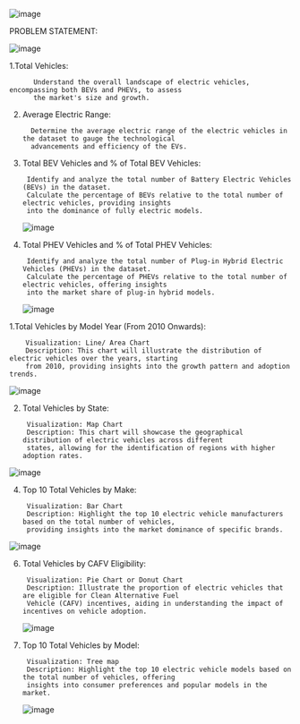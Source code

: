 ![image](https://github.com/kaviyarasanEaswaran/Electric_Vehicle_Dashboard/assets/129485308/0974caf7-67f6-4013-ab9b-d95d00b6c575)


PROBLEM STATEMENT:

![image](https://github.com/kaviyarasanEaswaran/Electric_Vehicle_Dashboard/assets/129485308/f7b567ce-3f77-410d-af41-66d957e755a3)

1.Total Vehicles:
          
          Understand the overall landscape of electric vehicles, encompassing both BEVs and PHEVs, to assess 
          the market's size and growth.
  
2. Average Electric Range:

         Determine the average electric range of the electric vehicles in the dataset to gauge the technological
         advancements and efficiency of the EVs.
  
3. Total BEV Vehicles and % of Total BEV Vehicles:
   
        Identify and analyze the total number of Battery Electric Vehicles (BEVs) in the dataset.
        Calculate the percentage of BEVs relative to the total number of electric vehicles, providing insights
        into the dominance of fully electric models.

   ![image](https://github.com/kaviyarasanEaswaran/Electric_Vehicle_Dashboard/assets/129485308/0ba8abca-8ecf-4e09-9045-369e9eeaf121)

5. Total PHEV Vehicles and % of Total PHEV Vehicles:

        Identify and analyze the total number of Plug-in Hybrid Electric Vehicles (PHEVs) in the dataset.
        Calculate the percentage of PHEVs relative to the total number of electric vehicles, offering insights
        into the market share of plug-in hybrid models.

   ![image](https://github.com/kaviyarasanEaswaran/Electric_Vehicle_Dashboard/assets/129485308/9d966bdd-ee01-474f-804b-98de650d16d7)

1.Total Vehicles by Model Year (From 2010 Onwards):

        Visualization: Line/ Area Chart  
        Description: This chart will illustrate the distribution of electric vehicles over the years, starting 
        from 2010, providing insights into the growth pattern and adoption trends.
        
  ![image](https://github.com/kaviyarasanEaswaran/Electric_Vehicle_Dashboard/assets/129485308/7c3d5659-449f-4b34-b372-83d51cbe613b)

        
2. Total Vehicles by State:

        Visualization: Map Chart
        Description: This chart will showcase the geographical distribution of electric vehicles across different
        states, allowing for the identification of regions with higher adoption rates.
  ![image](https://github.com/kaviyarasanEaswaran/Electric_Vehicle_Dashboard/assets/129485308/f69dc6ad-644b-4917-9730-d2640e1bdda2)


4. Top 10 Total Vehicles by Make:

        Visualization: Bar Chart
        Description: Highlight the top 10 electric vehicle manufacturers based on the total number of vehicles,
        providing insights into the market dominance of specific brands.

  ![image](https://github.com/kaviyarasanEaswaran/Electric_Vehicle_Dashboard/assets/129485308/50b8b1f6-c2be-4629-80a2-71251be48161)

6. Total Vehicles by CAFV Eligibility:

        Visualization: Pie Chart or Donut Chart
        Description: Illustrate the proportion of electric vehicles that are eligible for Clean Alternative Fuel
        Vehicle (CAFV) incentives, aiding in understanding the impact of incentives on vehicle adoption.

   ![image](https://github.com/kaviyarasanEaswaran/Electric_Vehicle_Dashboard/assets/129485308/e003eb45-a8c6-4d02-b96e-1dc557d61195)


8. Top 10 Total Vehicles by Model:

        Visualization: Tree map
        Description: Highlight the top 10 electric vehicle models based on the total number of vehicles, offering
        insights into consumer preferences and popular models in the market.

   ![image](https://github.com/kaviyarasanEaswaran/Electric_Vehicle_Dashboard/assets/129485308/6f2d1cdd-c964-4f7d-9978-680633a02ccd)




